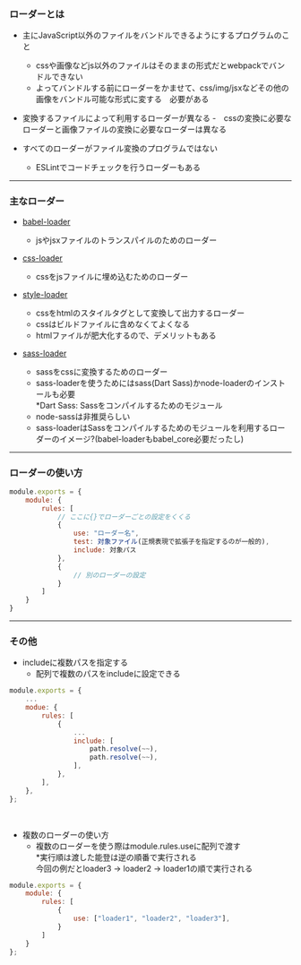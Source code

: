 ### ローダーとは

- 主にJavaScript以外のファイルをバンドルできるようにするプログラムのこと
    - cssや画像などjs以外のファイルはそのままの形式だとwebpackでバンドルできない
    - よってバンドルする前にローダーをかませて、css/img/jsxなどその他の画像をバンドル可能な形式に変する　必要がある

- 変換するファイルによって利用するローダーが異なる
    -　cssの変換に必要なローダーと画像ファイルの変換に必要なローダーは異なる

- すべてのローダーがファイル変換のプログラムではない
    - ESLintでコードチェックを行うローダーもある

---

### 主なローダー

- [babel-loader](./babel-loader.md)
    - jsやjsxファイルのトランスパイルのためのローダー

- [css-loader](./css-loader.md)
    - cssをjsファイルに埋め込むためのローダー

- [style-loader]()
    - cssをhtmlのスタイルタグとして変換して出力するローダー
    - cssはビルドファイルに含めなくてよくなる　
    - htmlファイルが肥大化するので、デメリットもある

- [sass-loader]()
    - sassをcssに変換するためのローダー
    - sass-loaderを使うためにはsass(Dart Sass)かnode-loaderのインストールも必要  
        *Dart Sass: Sassをコンパイルするためのモジュール
    - node-sassは非推奨らしい
    - sass-loaderはSassをコンパイルするためのモジュールを利用するローダーのイメージ?(babel-loaderもbabel_core必要だったし)


---

### ローダーの使い方

```js
module.exports = {
    module: {
        rules: [
            // ここに{}でローダーごとの設定をくくる
            {
                use: "ローダー名",
                test: 対象ファイル(正規表現で拡張子を指定するのが一般的),
                include: 対象パス                
            },
            {
                // 別のローダーの設定
            }
        ]
    }
}
```

---

### その他

- includeに複数パスを指定する
    - 配列で複数のパスをincludeに設定できる

```js
module.exports = {
    ...
    modue: {
        rules: [
            {
                ...
                include: [
                    path.resolve(~~),
                    path.resolve(~~),
                ],
            },
        ],
    },
};
```

<br>

- 複数のローダーの使い方
    - 複数のローダーを使う際はmodule.rules.useに配列で渡す  
    *実行順は渡した能登は逆の順番で実行される  
    今回の例だとloader3 -> loader2 -> loader1の順で実行される

```js
module.exports = {
    module: {
        rules: [
            {
                use: ["loader1", "loader2", "loader3"],
            }
        ]
    }
};
```
